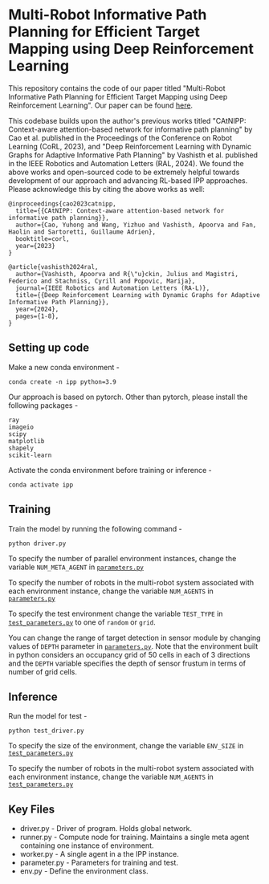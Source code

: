 # Multi-Robot Informative Path Planning for Efficient Target Mapping using Deep Reinforcement Learning

This repository contains the code of our paper titled "Multi-Robot Informative Path Planning for Efficient Target Mapping using Deep Reinforcement Learning".
Our paper can be found [here](https://arxiv.org/pdf/2409.16967).

This codebase builds upon the author's previous works titled "CAtNIPP: Context-aware attention-based network for informative path planning" by Cao et al. published in the Proceedings of the Conference on Robot Learning (CoRL, 2023), and "Deep Reinforcement Learning with Dynamic Graphs for Adaptive Informative Path Planning" by Vashisth et al. published in the IEEE Robotics and Automation Letters (RAL, 2024). 
We found the above works and open-sourced code to be extremely helpful towards development of our approach and advancing RL-based IPP approaches. Please acknowledge this by citing the above works as well:

```commandline
@inproceedings{cao2023catnipp,
  title={{CAtNIPP: Context-aware attention-based network for informative path planning}},
  author={Cao, Yuhong and Wang, Yizhuo and Vashisth, Apoorva and Fan, Haolin and Sartoretti, Guillaume Adrien},
  booktitle=corl,
  year={2023}
}

@article{vashisth2024ral,
  author={Vashisth, Apoorva and R{\"u}ckin, Julius and Magistri, Federico and Stachniss, Cyrill and Popovic, Marija},
  journal={IEEE Robotics and Automation Letters (RA-L)}, 
  title={{Deep Reinforcement Learning with Dynamic Graphs for Adaptive Informative Path Planning}}, 
  year={2024},
  pages={1-8},
}
```

## Setting up code

Make a new conda environment -

```
conda create -n ipp python=3.9
```

Our approach is based on pytorch. Other than pytorch, please install the following packages -

```
ray
imageio
scipy
matplotlib
shapely
scikit-learn
```

Activate the conda environment before training or inference -

```
conda activate ipp
```

## Training

Train the model by running the following command -

```
python driver.py
```
To specify the number of parallel environment instances, change the variable ```NUM_META_AGENT``` in [```parameters.py```](parameters.py)

To specify the number of robots in the multi-robot system associated with each environment instance, change the variable ```NUM_AGENTS``` in [```parameters.py```](parameters.py)

To specify the test environment change the variable ```TEST_TYPE``` in [```test_parameters.py```](test_parameters.py) to one of ```random``` or ```grid```.

You can change the range of target detection in sensor module by changing values of ```DEPTH``` parameter in [```parameters.py```](parameters.py). Note that the environment built in python considers an occupancy grid of 50 cells in each of 3 directions and the ```DEPTH``` variable specifies the depth of sensor frustum in terms of number of grid cells.

## Inference

Run the model for test -

```
python test_driver.py
```
To specify the size of the environment, change the variable ```ENV_SIZE``` in [```test_parameters.py```](parameters.py)

To specify the number of robots in the multi-robot system associated with each environment instance, change the variable ```NUM_AGENTS``` in [```test_parameters.py```](parameters.py)

## Key Files

* driver.py - Driver of program. Holds global network.
* runner.py - Compute node for training. Maintains a single meta agent containing one instance of environment.
* worker.py - A single agent in a the IPP instance.
* parameter.py - Parameters for training and test.
* env.py - Define the environment class.
